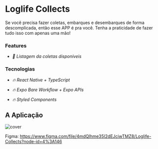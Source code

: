 # Loglife Collects

Se você precisa fazer coletas, embarques e desembarques de forma descomplicada, então esse APP é pra você. Tenha a praticidade de fazer tudo isso com apenas uma mão!

### Features

- *:pencil: Listagem da coletas disponíveis*

### Tecnologias

- *:fire: React Native + TypeScript*
- *:fire: Expo Bare Workflow + Expo APIs*

- *:fire: Styled Components*

## A Aplicação

![cover](https://github.com/avilysva/avilysva/blob/master/projects-images/loglifecollects/cover.png)

Figma: https://www.figma.com/file/4mdQlhme35I2dEJciwTMZ8/Loglife-Collects?node-id=4%3A146
